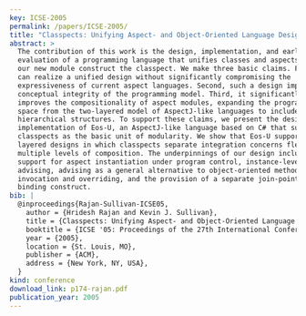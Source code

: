 ```yaml
---
key: ICSE-2005
permalink: /papers/ICSE-2005/
title: "Classpects: Unifying Aspect- and Object-Oriented Language Design"
abstract: >
  The contribution of this work is the design, implementation, and early
  evaluation of a programming language that unifies classes and aspects. We call
  our new module construct the classpect. We make three basic claims. First, we
  can realize a unified design without significantly compromising the
  expressiveness of current aspect languages. Second, such a design improves the
  conceptual integrity of the programming model. Third, it significantly
  improves the compositionality of aspect modules, expanding the program design
  space from the two-layered model of AspectJ-like languages to include
  hierarchical structures. To support these claims, we present the design and
  implementation of Eos-U, an AspectJ-like language based on C# that supports
  classpects as the basic unit of modularity. We show that Eos-U supports
  layered designs in which classpects separate integration concerns flexibly at
  multiple levels of composition. The underpinnings of our design include
  support for aspect instantiation under program control, instance-level
  advising, advising as a general alternative to object-oriented method
  invocation and overriding, and the provision of a separate join-point-method
  binding construct.
bib: |
  @inproceedings{Rajan-Sullivan-ICSE05,
    author = {Hridesh Rajan and Kevin J. Sullivan},
    title = {Classpects: Unifying Aspect- and Object-Oriented Language Design},
    booktitle = {ICSE '05: Proceedings of the 27th International Conference on Software Engineering},
    year = {2005},
    location = {St. Louis, MO},
    publisher = {ACM},
    address = {New York, NY, USA},
  }
kind: conference
download_link: p174-rajan.pdf
publication_year: 2005
---
```


